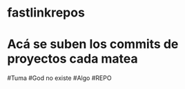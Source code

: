 # fastlinkrepos
# Acá se suben los commits de proyectos cada matea
#Tuma
#God no existe
#Algo
#REPO
